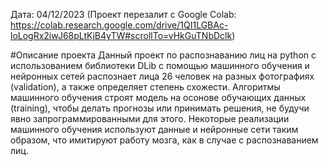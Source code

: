 Дата: 04/12/2023
(Проект перезалит с Google Colab: https://colab.research.google.com/drive/1QI1LGBAc-loLogRx2iwJ68pLtKjB4yTW#scrollTo=vHkGuTNbDclk)

#Описание проекта
Данный проект по распознаванию лиц на python с использованием библиотеки DLib с помощью машинного обучения и нейронных сетей распознает лица 26 человек на разных фотографиях (validation), а также определяет степень схожести. Алгоритмы машинного обучения строят модель на осонове обучающих данных (training), чтобы делать прогнозы или принимать решения, не будучи явно запрограммированными для этого. Некоторые реализации машинного обучения используют данные и нейронные сети таким образом, что имитируют работу мозга, как в случае с распознаванием лиц.
